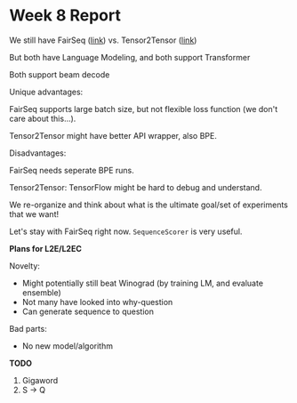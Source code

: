 # Week 8 Report

We still have FairSeq ([link](https://fairseq.readthedocs.io/en/latest/getting_started.html#)) vs. Tensor2Tensor ([link](https://github.com/tensorflow/tensor2tensor/blob/master/docs/overview.md))

But both have Language Modeling, and both support Transformer

Both support beam decode

Unique advantages:

FairSeq supports large batch size, but not flexible loss function (we don't care about this...).

Tensor2Tensor might have better API wrapper, also BPE.

Disadvantages:

FairSeq needs seperate BPE runs.

Tensor2Tensor: TensorFlow might be hard to debug and understand. 

We re-organize and think about what is the ultimate goal/set of experiments that we want!

Let's stay with FairSeq right now. `SequenceScorer` is very useful.

**Plans for L2E/L2EC**

Novelty:

- Might potentially still beat Winograd (by training LM, and evaluate ensemble)
- Not many have looked into why-question
- Can generate sequence to question

Bad parts:

- No new model/algorithm

**TODO**

1. Gigaword
2. S -> Q

